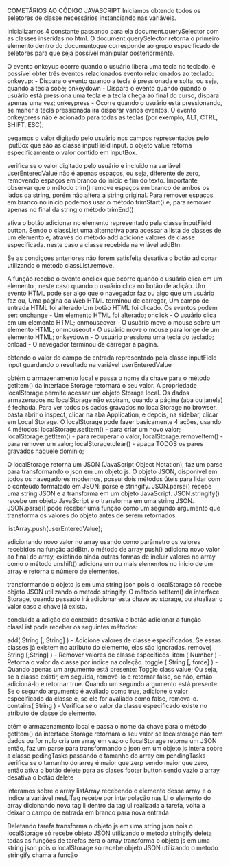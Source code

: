 COMETÁRIOS AO CÓDIGO JAVASCRIPT
 Iniciamos obtendo todos os seletores de classe necessários instanciando nas variáveis.

Inicializamos 4 constante passando para ela document.querySelector com as classes inseridas no html. O document.querySelector retorna o primeiro elemento dentro do documentoque corresponde ao grupo especificado de seletores para que seja possível manipular posteriormente.

O evento onkeyup ocorre quando o usuário libera uma tecla no teclado. é possível obter três eventos relacionados evento relacionados ao teclado:
onkeyup: - Dispara o evento quando a tecla é pressionada e solta, ou seja, quando a tecla sobe;
onkeydown - Dispara o evento quando quando o usuário está pressiona uma tecla e a tecla chega ao final do curso, dispara apenas uma vez;
onkeypress - Ocorre quando o usuário está pressionando, se maner a tecla pressionada ira disparar varios eventos. O evento onkeypress não é acionado para todas as teclas (por exemplo, ALT, CTRL, SHIFT, ESC), 


  pegamos o valor digitado pelo usuário nos campos representados pelo iputBox que são as classe inputField input. o objeto value retorna especificamente o valor contido em inputBox.
    
  verifica se o valor digitado pelo usuário e incluido na variável userEnteredValue não é apenas espaços, ou seja, diferente de zero, removendo espaços em branco do inicio e fim do texto.
  Importante observar que o método trim() remove espaços em branco de ambos os lados da string, porém não altera a string original.
  Para remover espaços em branco no inicio podemos usar o método trimStart() e, para remover apenas no final da string o método trimEnd()
  
  
 ativa o botão adicionar no elemento representado pela classe inputField button. Sendo o classList uma alternativa para acessar a lista de classes de um elemento e, através do método add adicione valores de classe especificada. neste caso a classe recebida na vriável addBtn.
  

Se as condiçoes anteriores não forem satisfeita desativa o botão adiconar utilizando o método classList.remove.

A função recebe o evento onclick que ocorre quando o usuário clica em um elemento , neste caso quando o usuário clica no botão de adição.
Um evento HTML pode ser algo que o navegador faz ou algo que um usuário faz ou, Uma página da Web HTML terminou de carregar, Um campo de entrada HTML foi alterado
Um botão HTML foi clicado.
Os eventos podem ser: 
onchange	 - Um elemento HTML foi alterado;
onclick	 - O usuário clica em um elemento HTML;
onmouseover	- O usuário move o mouse sobre um elemento HTML;
onmouseout	- O usuário move o mouse para longe de um elemento HTML;
onkeydown	- O usuário pressiona uma tecla do teclado;
onload	- O navegador terminou de carregar a página.

obtendo o valor do campo de entrada representado pela classe inputField input guardando o resultado na variável userEnteredValue

obtém o armazenamento local e passa o nome da chave para o método getItem() da interface Storage retornará o seu valor.
A propriedade localStorage permite acessar um objeto Storage local. Os dados armazenados no localStorage não expiram, quando a página (aba ou janela) é fechada.
Para ver todos os dados gravados no localStorage no browser, basta abrir o inspect, clicar na aba Application, e depois, na sidebar, clicar em Local Storage.
O localStorage pode fazer basicamente 4 ações, usando 4 métodos:
localStorage.setItem() -  para criar um novo valor;
localStorage.getItem() - para recuperar o valor;
localStorage.removeItem()  - para remover um valor;
localStorage.clear() - apaga TODOS os pares gravados naquele domínio;


  O localStorage retorna um JSON (JavaScript Object Notation), faz um parse para transformando o json em um objeto js.
  O objeto JSON, disponível em todos os navegadores modernos, possui dois métodos úteis para lidar com o conteúdo formatado em JSON: parse e stringify. JSON.parse() recebe uma string JSON e a transforma em um objeto JavaScript. JSON.stringify() recebe um objeto JavaScript e o transforma em uma string JSON.
JSON.parse() pode receber uma função como um segundo argumento que transforma os valores do objeto antes de serem retornados.
  
  listArray.push(userEnteredValue);
  
 adicionando novo valor no array usando como parâmetro os valores recebidos na função addBtn. o método de array push() adiciona novo valor ao final do array, existindo ainda outras formas de incluir valores no array como o método unshift() adiciona um ou mais elementos no início de um array e retorna o número de elementos.
 

 
 transformando o objeto js em uma string json pois o localStorage só recebe objeto  JSON utilizando o metodo stringify. O método setItem() da interface Storage, quando passado irá adicionar esta chave ao storage, ou atualizar o valor caso a chave já exista.
 

concluida a adição do conteúdo desativa o botão adicionar a função classList pode receber os seguintes métodos:

add( String [, String] ) - Adicione valores de classe especificados. Se essas classes já existem no atributo do elemento, elas são ignoradas.
remove( String [,String] ) - Remover valores de classe específicos.
item ( Number ) - Retorna o valor da classe por índice na coleção.
toggle ( String [, force] ) - Quando apenas um argumento está presente: Toggle class value; Ou seja, se a classe existir, em seguida, removê-lo e retornar false, se não, então adicioná-lo e retornar true.
Quando um segundo argumento está presente: Se o segundo argumento é avaliado como true, adicione o valor especificado da classe e, se ele for avaliado como false, remova-o.
contains( String ) - Verifica se o valor da classe especificado existe no atributo de classe do elemento.

btém o armazenamento local e passa o nome da chave para o método getItem() da interface Storage retornará o seu valor
se localstorage não tem dados ou for nulo
cria um array em vazio
o localStorage retorna um JSON então, faz um parse para transformando o json em um objeto js
intera sobre a classe pedingTasks
 passando o tamanho do array em pendingTasks
verifica se o tamanho do arrey é maior que zerp
sendo maior que zero, então ativa o botão delete para as clases footer button
sendo vazio o array desativa o botão delete
 
interamos sobre o array listArray recebendo o elemento desse array e o indice
a variável nesLiTag recebe por interpolação nas LI o elemento do array 
dicionando nova tag li dentro da tag ul
realizada a tarefa, volta a deixar o campo de entrada em branco para nova entrada

Deletando tarefa
transforma o objeto js em uma string json pois o localStorage só recebe objeto  JSON utilizando o metodo stringify
deleta todas as funções de tarefas
zera o array
transforma o objeto js em uma string json pois o localStorage só recebe objeto  JSON utilizando o metodo stringify
chama a função

